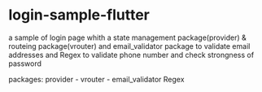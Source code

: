 # login-sample-flutter

a sample of login page whith a state management package(provider) & routeing package(vrouter) and email_validator package to validate email addresses and Regex to validate phone number and check strongness of password

packages: provider - vrouter - email_validator
Regex
